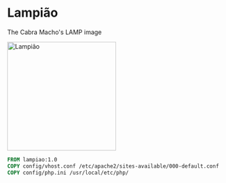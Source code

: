 # Lampião
The Cabra Macho's LAMP image

<img align="center" src="https://upload.wikimedia.org/wikipedia/commons/5/5c/Lampi%C3%A3o_MB.jpg" alt="Lampião" height="250">

```Dockerfile
FROM lampiao:1.0
COPY config/vhost.conf /etc/apache2/sites-available/000-default.conf
COPY config/php.ini /usr/local/etc/php/
```

